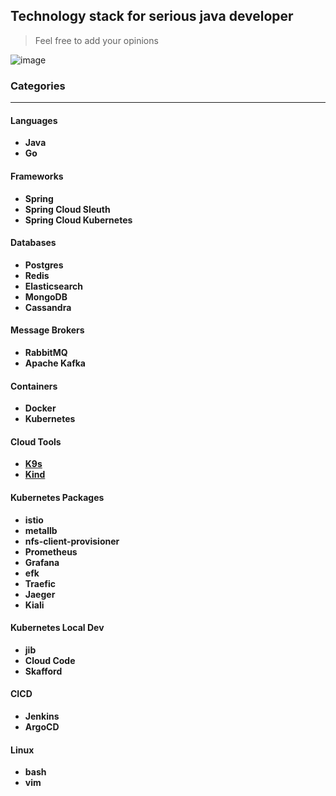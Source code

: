 ## Technology stack for serious java developer
> Feel free to add your opinions

![image](https://www.techlist.com/techlist_logo_330x250.png)

### Categories
---

#### Languages
- **Java**
- **Go**

#### Frameworks
- **Spring**
- **Spring Cloud Sleuth**
- **Spring Cloud Kubernetes**

#### Databases
- **Postgres**
- **Redis**
- **Elasticsearch**
- **MongoDB**
- **Cassandra**

#### Message Brokers
- **RabbitMQ**
- **Apache Kafka**

#### Containers
- **Docker**
- **Kubernetes**

#### Cloud Tools
- [**K9s**](https://github.com/derailed/k9s)
- [**Kind**](https://kind.sigs.k8s.io/)

#### Kubernetes Packages
- **istio**
- **metallb**
- **nfs-client-provisioner**
- **Prometheus**
- **Grafana**
- **efk**
- **Traefic**
- **Jaeger**
- **Kiali**

#### Kubernetes Local Dev
- **jib**
- **Cloud Code**
- **Skafford**

#### CICD
- **Jenkins**
- **ArgoCD**

#### Linux
- **bash**
- **vim**


